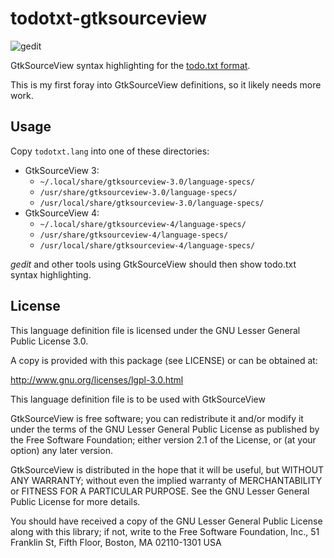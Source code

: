 # todotxt-gtksourceview

![gedit](https://raw.githubusercontent.com/Circumjacence/todotxt-gtksourceview/master/screenshot.png)

GtkSourceView syntax highlighting for the [todo.txt format](http://todotxt.org/).

This is my first foray into GtkSourceView definitions, so it likely needs more work.


## Usage

Copy `todotxt.lang` into one of these directories: 

- GtkSourceView 3:
  - `~/.local/share/gtksourceview-3.0/language-specs/`
  - `/usr/share/gtksourceview-3.0/language-specs/`
  - `/usr/local/share/gtksourceview-3.0/language-specs/`
- GtkSourceView 4:
  - `~/.local/share/gtksourceview-4/language-specs/`
  - `/usr/share/gtksourceview-4/language-specs/`
  - `/usr/local/share/gtksourceview-4/language-specs/`

_gedit_ and other tools using GtkSourceView should then show todo.txt syntax highlighting.


## License

This language definition file is licensed under the GNU Lesser General Public License 3.0.

A copy is provided with this package (see LICENSE) or can be obtained at:

http://www.gnu.org/licenses/lgpl-3.0.html

This language definition file is to be used with GtkSourceView

GtkSourceView is free software; you can redistribute it and/or modify it under the terms of the GNU Lesser General Public License as published by the Free Software Foundation; either version 2.1 of the License, or (at your option) any later version.

GtkSourceView is distributed in the hope that it will be useful, but WITHOUT ANY WARRANTY; without even the implied warranty of MERCHANTABILITY or FITNESS FOR A PARTICULAR PURPOSE.  See the GNU Lesser General Public License for more details.

You should have received a copy of the GNU Lesser General Public License along with this library; if not, write to the Free Software Foundation, Inc., 51 Franklin St, Fifth Floor, Boston, MA  02110-1301  USA
 
